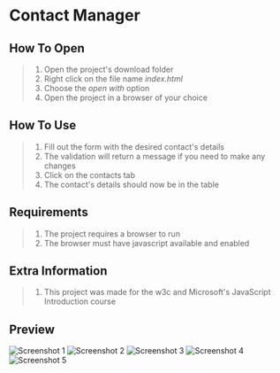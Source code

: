 # Contact Manager

## How To Open
> 1. Open the project's download folder
> 2. Right click on the file name _index.html_
> 3. Choose the _open with_ option
> 4. Open the project in a browser of your choice

## How To Use
> 1. Fill out the form with the desired contact's details
> 2. The validation will return a message if you need to make any changes
> 3. Click on the contacts tab
> 4. The contact's details should now be in the table

## Requirements
> 1. The project requires a browser to run
> 2. The browser must have javascript available and enabled


## Extra Information
> 1. This project was made for the w3c and Microsoft's JavaScript Introduction course


## Preview
![Screenshot 1](./img/screenshot1.png)
![Screenshot 2](./img/screenshot2.png)
![Screenshot 3](./img/screenshot3.png)
![Screenshot 4](./img/screenshot4.png)
![Screenshot 5](./img/screenshot5.png)
